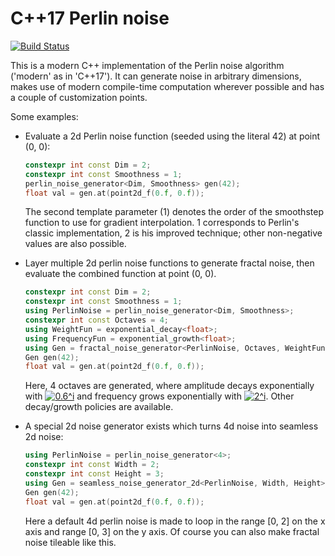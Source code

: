# C++17 Perlin noise

[![Build Status](https://travis-ci.com/jan-moeller/perlin.svg?token=LF8KGTXMvYk5dRNjQs4Q&branch=master)](https://travis-ci.com/jan-moeller/perlin)

This is a modern C++ implementation of the Perlin noise algorithm ('modern' as in 'C++17'). It can generate noise in
arbitrary dimensions, makes use of modern compile-time computation wherever possible and has a couple of customization
points.

Some examples:
- Evaluate a 2d Perlin noise function (seeded using the literal 42) at point (0, 0):
    ```cpp
    constexpr int const Dim = 2;
    constexpr int const Smoothness = 1;
    perlin_noise_generator<Dim, Smoothness> gen(42);
    float val = gen.at(point2d_f(0.f, 0.f));
    ```
    The second template parameter (1) denotes the order of the smoothstep function to use for gradient interpolation.
    1 corresponds to Perlin's classic implementation, 2 is his improved technique; other non-negative values are also
    possible.
    
- Layer multiple 2d perlin noise functions to generate fractal noise, then evaluate the combined function at point (0, 0).
    ```cpp
    constexpr int const Dim = 2;
    constexpr int const Smoothness = 1;
    using PerlinNoise = perlin_noise_generator<Dim, Smoothness>;
    constexpr int const Octaves = 4;
    using WeightFun = exponential_decay<float>;
    using FrequencyFun = exponential_growth<float>;
    using Gen = fractal_noise_generator<PerlinNoise, Octaves, WeightFun, FrequencyFun>;
    Gen gen(42);
    float val = gen.at(point2d_f(0.f, 0.f));
    ```
    Here, 4 octaves are generated, where amplitude decays exponentially with
    <a href="https://www.codecogs.com/eqnedit.php?latex=0.6^i" target="_blank"><img src="https://latex.codecogs.com/gif.latex?0.6^i" title="0.6^i" /></a>
    and frequency grows exponentially with
    <a href="https://www.codecogs.com/eqnedit.php?latex=2^i" target="_blank"><img src="https://latex.codecogs.com/gif.latex?2^i" title="2^i" /></a>.
    Other decay/growth policies are available.
    
- A special 2d noise generator exists which turns 4d noise into seamless 2d noise:
    ```cpp
    using PerlinNoise = perlin_noise_generator<4>;
    constexpr int const Width = 2;
    constexpr int const Height = 3;
    using Gen = seamless_noise_generator_2d<PerlinNoise, Width, Height>;
    Gen gen(42);
    float val = gen.at(point2d_f(0.f, 0.f));
    ``` 
    Here a default 4d perlin noise is made to loop in the range [0, 2] on the x axis and range [0, 3] on the y axis.
    Of course you can also make fractal noise tileable like this.
    